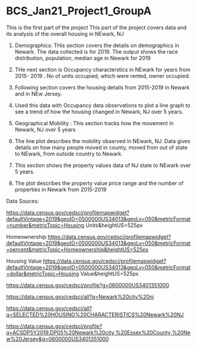 # BCS_Jan21_Project1_GroupA
This is the first part of the project
This part of the project covers data and its analysis of the overall housing in NEwark, NJ
1. Demographics: THis section covers the details on demographics in Newark. The data collected is for 2019. 
   The output shows the race distribution, population, median age in Newark for 2019

2. THe next section is Occupancy characterstics in NEwark for years from 2015- 2019 . No of units occupied, which were rented, owner occupied.

3. Following section covers the housing details from 2015-2019 in Newark and in NEw Jersey.

4. Used this data with Occupancy data observations to plot a line graph to see a trend of how the housing changed in Newark, NJ over 5 years.

5. Geographical Mobility : This section tracks how the movement in Newark, NJ over 5 years 

6. The line plot describes the mobility observed in NEwark, NJ. Data gives details on  how many people moved in county, moved from out of state to NEwark, from outside country to Newark.

7. This section shows the property values data of NJ state to NEwark over 5 years.

8. The plot describes the property value price range and the number of properties in Newark from 2015-2019

Data Souces:

https://data.census.gov/cedsci/profilemapwidget?defaultVintage=2019&geoID=0500000US34013&geoLv=050&metricFormat=number&metricTopic=Housing Units&heightUS=525px

Homeownership
https://data.census.gov/cedsci/profilemapwidget?defaultVintage=2019&geoID=0500000US34013&geoLv=050&metricFormat=percent&metricTopic=Homeownership&heightUS=525px

Housing Value
https://data.census.gov/cedsci/profilemapwidget?defaultVintage=2019&geoID=0500000US34013&geoLv=050&metricFormat=dollar&metricTopic=Housing Value&heightUS=525px

https://data.census.gov/cedsci/profile?g=0600000US3401351000

https://data.census.gov/cedsci/all?q=Newark%20city%20nj


https://data.census.gov/cedsci/all?q=SELECTED%20HOUSING%20CHARACTERISTICS%20Newark%20NJ

https://data.census.gov/cedsci/profile?q=ACSDP5Y2019.DP05%20Newark%20city,%20Essex%20County,%20New%20Jersey&g=0600000US3401351000


